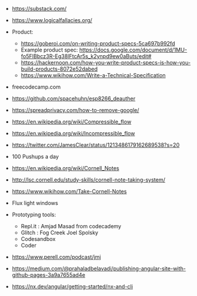 - https://substack.com/
- https://www.logicalfallacies.org/
- Product:
  - https://goberoi.com/on-writing-product-specs-5ca697b992fd
  - Example product spec: https://docs.google.com/document/d/1MU-fo5FlBbcz3R-Eg38lFtcAr5s_k2ynpd9ew0aButs/edit#
  - https://hackernoon.com/how-you-write-product-specs-is-how-you-build-products-8072e52dabed
  - https://www.wikihow.com/Write-a-Technical-Specification
  
- freecodecamp.com
- https://github.com/spacehuhn/esp8266_deauther
- https://spreadprivacy.com/how-to-remove-google/
- https://en.wikipedia.org/wiki/Compressible_flow
- https://en.wikipedia.org/wiki/Incompressible_flow
- https://twitter.com/JamesClear/status/1213486179162689538?s=20
- 100 Pushups a day
- https://en.wikipedia.org/wiki/Cornell_Notes
- http://lsc.cornell.edu/study-skills/cornell-note-taking-system/
- https://www.wikihow.com/Take-Cornell-Notes
- Flux light windows
- Prototyping tools:
  - Repl.it : Amjad Masad from codecademy
  - Glitch : Fog Creek Joel Spolsky
  - Codesandbox
  - Coder
- https://www.perell.com/podcast/jmj
- https://medium.com/@prahaladbelavadi/publishing-angular-site-with-github-pages-3a9a7655ad4e
- https://nx.dev/angular/getting-started/nx-and-cli
